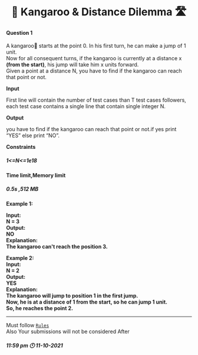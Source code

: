 <h1 align="Center">🦘 Kangaroo & Distance Dilemma 🛣️</h1>
<h4>Question 1</h4>

A kangaroo🦘 starts at the point 0. In his first turn, he can make a jump of 1 unit. <br>
Now for all consequent turns, if the kangaroo is currently at a distance x <strong>(from the start)</strong>, his jump will take him x units forward. <br>
Given a point at a distance N, you have to find if the kangaroo can reach that point or not.
<br>

<strong>Input</strong>

First line will contain the number of test cases than T test cases followers, each test case contains a single line that contain single integer N.

<strong>Output</strong>

you have to find if the kangaroo can reach that point or not.if yes print “YES” else print “NO”.

<strong>Constraints</strong>
<h5>1<=N<=1e18</h5>

<strong>Time limit,Memory limit</strong>
<h5> 0.5s ,512 MB </h5>

<strong>Example 1:

Input:<br>
N = 3<br>
Output:<br>
NO<br>
Explanation:<br>
The kangaroo can't reach the position 3.<br>


Example 2:<br>
Input:<br>
N = 2<br>
Output:<br>
YES<br>
Explanation:<br>
The kangaroo will jump to position 1 in the first jump.<br>
Now, he is at a distance of 1 from the start, so he can jump 1 unit.<br>
So, he reaches the point 2.<br>

</strong>
<hr>

Must follow [`Rules`](https://github.com/dscuietkuk/Commit-Ur-Code/#-rules-you-should-follow-%EF%B8%8F-)
<br>
Also Your submissions will not be considered After <h5>11:59 pm 🕛 11-10-2021 </h5>
